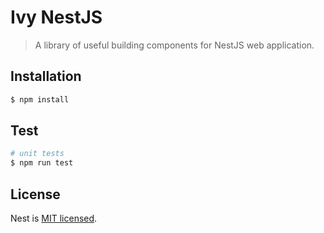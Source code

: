 # Ivy NestJS

> A library of useful building components for NestJS web application.

## Installation

```bash
$ npm install
```

## Test

```bash
# unit tests
$ npm run test
```

## License

Nest is [MIT licensed](LICENSE).

